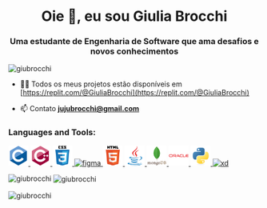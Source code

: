 <h1 align="center">Oie 👋, eu sou Giulia Brocchi</h1>
<h3 align="center">Uma estudante de Engenharia de Software que ama desafios e novos conhecimentos</h3>

<p align="left"> <img src="https://komarev.com/ghpvc/?username=giubrocchi&label=Profile%20views&color=0e75b6&style=flat" alt="giubrocchi" /> </p>

- 👨‍💻 Todos os meus projetos estão disponíveis em [https://replit.com/@GiuliaBrocchi](https://replit.com/@GiuliaBrocchi)

- 📫 Contato **jujubrocchi@gmail.com**


<h3 align="left">Languages and Tools:</h3>
<p align="left"> <a href="https://www.cprogramming.com/" target="_blank"> <img src="https://raw.githubusercontent.com/devicons/devicon/master/icons/c/c-original.svg" alt="c" width="40" height="40"/> </a> <a href="https://www.w3schools.com/cpp/" target="_blank"> <img src="https://raw.githubusercontent.com/devicons/devicon/master/icons/cplusplus/cplusplus-original.svg" alt="cplusplus" width="40" height="40"/> </a> <a href="https://www.w3schools.com/css/" target="_blank"> <img src="https://raw.githubusercontent.com/devicons/devicon/master/icons/css3/css3-original-wordmark.svg" alt="css3" width="40" height="40"/> </a> <a href="https://www.figma.com/" target="_blank"> <img src="https://www.vectorlogo.zone/logos/figma/figma-icon.svg" alt="figma" width="40" height="40"/> </a> <a href="https://www.w3.org/html/" target="_blank"> <img src="https://raw.githubusercontent.com/devicons/devicon/master/icons/html5/html5-original-wordmark.svg" alt="html5" width="40" height="40"/> </a> <a href="https://www.java.com" target="_blank"> <img src="https://raw.githubusercontent.com/devicons/devicon/master/icons/java/java-original.svg" alt="java" width="40" height="40"/> </a> <a href="https://www.mongodb.com/" target="_blank"> <img src="https://raw.githubusercontent.com/devicons/devicon/master/icons/mongodb/mongodb-original-wordmark.svg" alt="mongodb" width="40" height="40"/> </a> <a href="https://www.oracle.com/" target="_blank"> <img src="https://raw.githubusercontent.com/devicons/devicon/master/icons/oracle/oracle-original.svg" alt="oracle" width="40" height="40"/> </a> <a href="https://www.python.org" target="_blank"> <img src="https://raw.githubusercontent.com/devicons/devicon/master/icons/python/python-original.svg" alt="python" width="40" height="40"/> </a> <a href="https://www.adobe.com/products/xd.html" target="_blank"> <img src="https://cdn.worldvectorlogo.com/logos/adobe-xd.svg" alt="xd" width="40" height="40"/> </a> </p>

<p><img align="left" src="https://github-readme-stats.vercel.app/api/top-langs?username=giubrocchi&show_icons=true&locale=en&layout=compact" alt="giubrocchi" /></p>

<p>&nbsp;<img align="center" src="https://github-readme-stats.vercel.app/api?username=giubrocchi&show_icons=true&locale=en" alt="giubrocchi" /></p>

<p><img align="center" src="https://github-readme-streak-stats.herokuapp.com/?user=giubrocchi&" alt="giubrocchi" /></p>
